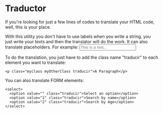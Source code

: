 # Traductor

If you're looking for just a few lines of codes to translate your HTML code, well, this is your place.

With this utility you don't have to use labels when you write a string, you just write your texts and then the translator will do the work.
It can also translate placeholders. For example: <input type="text" placeholder="This is a hint..." />

To do the translation, you just have to add the class name "traducir" to each element you want to translate:
```
<p class="myclass myOtherClass traducir">A Paragraph</p>
```

You can also translate FORM elements:
```
<select>
  <option value="" class="traducir">Select an option</option>
  <option value="1" class="traducir">Search by name</option>
  <option value="2" class="traducir">Search by Age</option>
</select>
```

